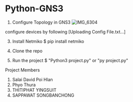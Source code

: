 # Python-GNS3
1. Configure Topology in GNS3
![IMG_6304](https://github.com/user-attachments/assets/787fb88c-3383-4274-a06c-975f12b70a69)

configure devices by following [Uploading Config File.txt…]


3. Install Netmiko
$ pip install netmiko

4. Clone the repo
5. Run the project
$ "Python3 project.py" or "py project.py"


Project Members 

1. Salai David Poi Hlan
2. Phyo Thura
3. THITIPHAT YINGSUIT
4. SAPPAWAT SONGBANCHONG
